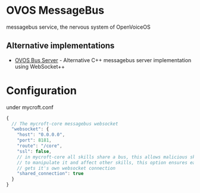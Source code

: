 # OVOS MessageBus

messagebus service, the nervous system of OpenVoiceOS

## Alternative implementations

- [OVOS Bus Server](https://github.com/OpenVoiceOS/ovos-bus-server/) - Alternative C++ messagebus server implementation using WebSocket++


# Configuration

under mycroft.conf

```javascript
{
  // The mycroft-core messagebus websocket
  "websocket": {
    "host": "0.0.0.0",
    "port": 8181,
    "route": "/core",
    "ssl": false,
    // in mycroft-core all skills share a bus, this allows malicious skills
    // to manipulate it and affect other skills, this option ensures each skill
    // gets it's own websocket connection
    "shared_connection": true
  }
}
```